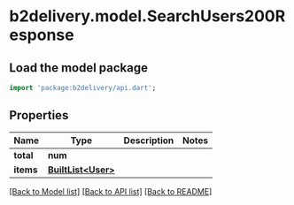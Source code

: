 # b2delivery.model.SearchUsers200Response

## Load the model package
```dart
import 'package:b2delivery/api.dart';
```

## Properties
Name | Type | Description | Notes
------------ | ------------- | ------------- | -------------
**total** | **num** |  | 
**items** | [**BuiltList&lt;User&gt;**](User.md) |  | 

[[Back to Model list]](../README.md#documentation-for-models) [[Back to API list]](../README.md#documentation-for-api-endpoints) [[Back to README]](../README.md)


